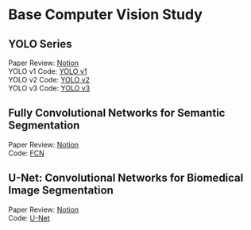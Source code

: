 # Base Computer Vision Study
## YOLO Series
Paper Review: [Notion](https://www.notion.so/YOLO-Series-e5c2ac67eb3e46889d16009e4d5abbfb?pvs=4)<br/>
YOLO v1 Code: [YOLO v1](https://github.com/skl0726/Base-Computer-Vision-Study/tree/main/YOLO-Series/YOLOv1)<br/>
YOLO v2 Code: [YOLO v2](https://github.com/skl0726/Base-Computer-Vision-Study/tree/main/YOLO-Series/YOLOv2)<br/>
YOLO v3 Code: [YOLO v3](https://github.com/skl0726/Base-Computer-Vision-Study/tree/main/YOLO-Series/YOLOv3)
## Fully Convolutional Networks for Semantic Segmentation
Paper Review: [Notion](https://frost-crate-a82.notion.site/Fully-Convolutional-Networks-for-Semantic-Segmentation-b4b490d8143045abb98e0db3632ed96e?pvs=4)<br/>
Code: [FCN](https://github.com/skl0726/Segmentation-Study/tree/main/FCN)
## U-Net: Convolutional Networks for Biomedical Image Segmentation
Paper Review: [Notion](https://frost-crate-a82.notion.site/U-Net-Convolutional-Networks-for-Biomedical-Image-Segmentation-60b3e0628d7a46eca4df69232f17cf0c?pvs=4)<br/>
Code: [U-Net](https://github.com/skl0726/Segmentation-Study/tree/main/U-Net)
